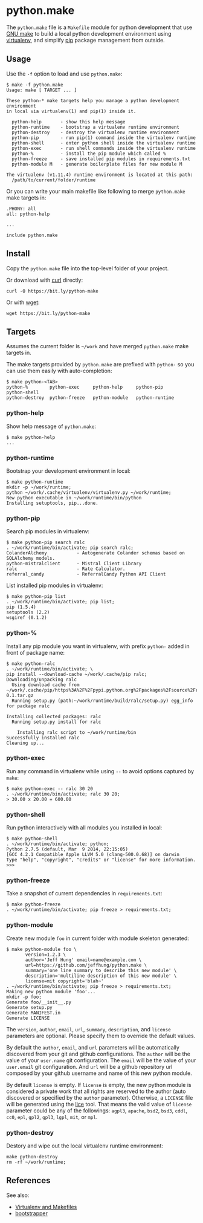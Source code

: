 python.make
===========

The `python.make` file is a `Makefile` module for python development that use
[GNU make][gmake] to build a local python development environment using
[virtualenv][virtualenv], and simplify [pip][pip] package management from
outside.

[virtualenv]: https://virtualenv.pypa.io/
[pip]: https://pypi.python.org/pypi/pip
[gmake]: http://www.gnu.org/software/make/


Usage
-----

Use the `-f` option to load and use `python.make`:

	$ make -f python.make
	Usage: make [ TARGET ... ]
	
	These python-* make targets help you manage a python development environment
	in local via virtualenv(1) and pip(1) inside it.
	
	  python-help       - show this help message
	  python-runtime    - bootstrap a virtualenv runtime environment
	  python-destroy    - destroy the virtualenv runtime environment
	  python-pip        - run pip(1) command inside the virtualenv runtime
	  python-shell      - enter python shell inside the virtualenv runtime
	  python-exec       - run shell commands inside the virtualenv runtime
	  python-%          - install the pip module which called %
	  python-freeze     - save installed pip modules in requirements.txt
	  python-module M   - generate boilerplate files for new module M
	
	The virtualenv (v1.11.4) runtime environment is located at this path:
	  /path/to/current/folder/runtime

Or you can write your main makefile like following to merge `python.make` make
targets in:

	.PHONY: all
	all: python-help
	
	...
	
	include python.make


Install
-------

Copy the `python.make` file into the top-level folder of your project.

Or download with [curl](http://curl.haxx.se/) directly:

	curl -O https://bit.ly/python-make

Or with [wget](https://www.gnu.org/software/wget/):

	wget https://bit.ly/python-make


Targets
-------

Assumes the current folder is `~/work` and have merged `python.make` make
targets in.

The make targets provided by `python.make` are prefixed with `python-` so you
can use them easily with auto-completion:

	$ make python-<TAB>
	python-%        python-exec     python-help     python-pip      python-shell
	python-destroy  python-freeze   python-module   python-runtime

### python-help

Show help message of `python.make`:

	$ make python-help
	...

### python-runtime

Bootstrap your development environment in local:

	$ make python-runtime
	mkdir -p ~/work/runtime;
	python ~/work/.cache/virtualenv/virtualenv.py ~/work/runtime;
	New python executable in ~/work/runtime/bin/python
	Installing setuptools, pip...done.

### python-pip

Search pip modules in virtualenv:

	$ make python-pip search ralc
	. ~/work/runtime/bin/activate; pip search ralc;
	ColanderAlchemy           - Autogenerate Colander schemas based on SQLAlchemy models.
	python-mistralclient      - Mistral Client Library
	ralc                      - Rate Calculator.
	referral_candy            - ReferralCandy Python API Client

List installed pip modules in virtualenv:

	$ make python-pip list
	. ~/work/runtime/bin/activate; pip list;
	pip (1.5.4)
	setuptools (2.2)
	wsgiref (0.1.2)

### python-%

Install any pip module you want in virtualenv, with prefix `python-` added in front of package name:

	$ make python-ralc
	. ~/work/runtime/bin/activate; \
	pip install --download-cache ~/work/.cache/pip ralc;
	Downloading/unpacking ralc
	  Using download cache from ~/work/.cache/pip/https%3A%2F%2Fpypi.python.org%2Fpackages%2Fsource%2Fr%2Fralc%2Fralc-0.1.tar.gz
	  Running setup.py (path:~/work/runtime/build/ralc/setup.py) egg_info for package ralc
	
	Installing collected packages: ralc
	  Running setup.py install for ralc
	
	    Installing ralc script to ~/work/runtime/bin
	Successfully installed ralc
	Cleaning up...

### python-exec

Run any command in virtualenv while using `--` to avoid options captured by `make`:

	$ make python-exec -- ralc 30 20
	. ~/work/runtime/bin/activate; ralc 30 20;
	> 30.00 x 20.00 = 600.00

### python-shell

Run python interactively with all modules you installed in local:

	$ make python-shell
	. ~/work/runtime/bin/activate; python;
	Python 2.7.5 (default, Mar  9 2014, 22:15:05)
	[GCC 4.2.1 Compatible Apple LLVM 5.0 (clang-500.0.68)] on darwin
	Type "help", "copyright", "credits" or "license" for more information.
	>>>

### python-freeze

Take a snapshot of current dependencies in `requirements.txt`:

	$ make python-freeze
	. ~/work/runtime/bin/activate; pip freeze > requirements.txt;

### python-module

Create new module `foo` in current folder with module skeleton generated:

	$ make python-module foo \
	       version=1.2.3 \
	       author='Jeff Hung' email=name@example.com \
	       url=https://github.com/jeffhung/python.make \
	       summary='one line summary to describe this new module' \
	       description='multiline description of this new module' \
	       license=mit copyright='blah~'
	. ~/work/runtime/bin/activate; pip freeze > requirements.txt;
	Making new python module 'foo'...
	mkdir -p foo;
	Generate foo/__init__.py
	Generate setup.py
	Generate MANIFEST.in
	Generate LICENSE

The `version`, `author`, `email`, `url`, `summary`, `description`, and
`license` parameters are optional. Please specify them to override the default
values.

By default the `author`, `email`, and `url` parameters will be automatically
discovered from your git and github configurations. The `author` will be the
value of your `user.name` git configuration. The `email` will be the value of
your `user.email` git configuration. And `url` will be a github repository url
composed by your github username and name of this new python module.

By default `license` is empty. If `license` is empty, the new python module is
considered a private work that all rights are reserved to the author (auto
discovered or specified by the `author` parameter). Otherwise, a `LICENSE` file
will be generated using the [lice][lice] tool.  That means the valid value of
`license` parameter could be any of the followings: `agpl3`, `apache`, `bsd2`,
`bsd3`, `cddl`, `cc0`, `epl`, `gpl2`, `gpl3`, `lgpl`, `mit`, or `mpl`.

[lice]: https://pypi.python.org/pypi/lice

### python-destroy

Destory and wipe out the local virtualenv runtime environment:

	make python-destroy
	rm -rf ~/work/runtime;


References
----------

See also:

  * [Virtualenv and Makefiles](http://blog.bottlepy.org/2012/07/16/virtualenv-and-makefiles.html)
  * [bootstrapper](https://pypi.python.org/pypi/bootstrapper)


